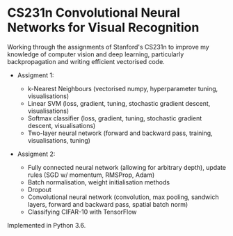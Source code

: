 # CS231n Convolutional Neural Networks for Visual Recognition 
Working through the assignments of Stanford's CS231n to improve my knowledge of computer vision
and deep learning, particularly backpropagation and writing efficient vectorised code.
* Assigment 1: 
    * k-Nearest Neighbours (vectorised numpy, hyperparameter tuning, visualisations)
    * Linear SVM (loss, gradient, tuning, stochastic gradient descent, visualisations)
    * Softmax classifier (loss, gradient, tuning, stochastic gradient descent, visualisations)
    * Two-layer neural network (forward and backward pass, training, visualisations, tuning)

* Assigment 2: 
    * Fully connected neural network (allowing for arbitrary depth), update rules (SGD w/ momentum, RMSProp, Adam)
    * Batch normalisation, weight initialisation methods
    * Dropout
    * Convolutional neural network (convolution, max pooling, sandwich layers, forward and backward pass, spatial batch norm)
    * Classifying CIFAR-10 with TensorFlow
    
Implemented in Python 3.6.
